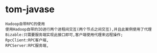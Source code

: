 # tom-javase
	Hadoop自带RPC的使用
	使用Hadoop自带的IO进行两个进程间交互(两个节点之间交互),并且此案例使用了代理
	Bizable:只需要服务端实现此接口即可,客户端使用代理来远程操作;
	RpcClient:RPC客户端,
	RPCServer:RPC服务端,
	